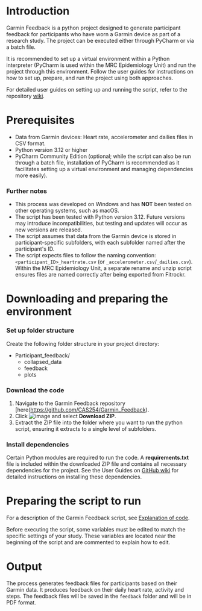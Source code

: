 # Introduction
Garmin Feedback is a python project designed to generate participant feedback for participants who have worn a Garmin device as part of a research study. The project can be executed either through PyCharm or via a batch file. 

It is recommended to set up a virtual environment within a Python interpreter (PyCharm is used within the MRC Epidemiology Unit) and run the project through this environment. Follow the user guides for instructions on how to set up, prepare, and run the project using both approaches.

For detailed user guides on setting up and running the script, refer to the repository [wiki](https://github.com/CAS254/Garmin_Feedback/wiki). 

# Prerequisites
- Data from Garmin devices: Heart rate, accelerometer and dailies files in CSV format.
- Python version 3.12 or higher
- PyCharm Community Edition (optional; while the script can also be run through a batch file, installation of PyCharm is recommended as it facilitates setting up a virtual environment and managing dependencies more easily).

### Further notes 
- This process was developed on Windows and has **NOT** been tested on other operating systems, such as macOS.
- The script has been tested with Python version 3.12. Future versions may introduce incompatibilities, but testing and updates will occur as new versions are released.
- The script assumes that data from the Garmin device is stored in participant-specific subfolders, with each subfolder named after the participant's ID.
- The script expects files to follow the naming convention: ```<participant_ID>_heartrate.csv``` (or ```_accelerometer.csv```/```_dailies.csv```). Within the MRC Epidemiology Unit, a separate rename and unzip script ensures files are named correctly after being exported from Fitrockr.  

# Downloading and preparing the environment
### Set up folder structure
Create the following folder structure in your project directory:
- Participant_feedback/
   - collapsed_data
   - feedback
   - plots
  
### Download the code
1. Navigate to the Garmin Feedback repository [here(https://github.com/CAS254/Garmin_Feedback). 
2. Click ![image](https://github.com/user-attachments/assets/587012f2-735e-471e-b7c0-38e7977e36ee) and select **Download ZIP**.
3. Extract the ZIP file into the folder where you want to run the python script, ensuring it extracts to a single level of subfolders.

### Install dependencies
Certain Python modules are required to run the code. A **requirements.txt** file is included within the downloaded ZIP file and contains all necessary dependencies for the project. See the User Guides on [GitHub wiki](https://github.com/MRC-Epid/Acc_Post_Processing/wiki) for detailed instructions on installing these dependencies.

# Preparing the script to run
For a description of the Garmin Feedback script, see [Explanation of code](https://github.com/MRC-Epid/Acc_Post_Processing/wiki/2.-Explanation-of-code). 

Before executing the script, some variables must be edited to match the specific settings of your study. These variables are located near the beginning of the script and are commented to explain how to edit.

# Output 
The process generates feedback files for participants based on their Garmin data. It produces feedback on their daily heart rate, activity and steps. The feedback files will be saved in the ```feedback``` folder and will be in PDF format. 

